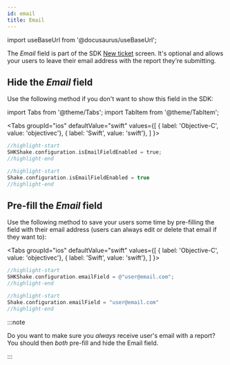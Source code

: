 ```yaml
---
id: email
title: Email
---
```

import useBaseUrl from '@docusaurus/useBaseUrl';

The *Email* field is part of the SDK [New ticket](ios/new-ticket-screen.md) screen. It's optional and allows your users to leave their email address with the report they're submitting.

## Hide the *Email* field
Use the following method if you don't want to show this field in the SDK:

import Tabs from '@theme/Tabs';
import TabItem from '@theme/TabItem';

<Tabs
  groupId="ios"
  defaultValue="swift"
  values={[
    { label: 'Objective-C', value: 'objectivec'},
    { label: 'Swift', value: 'swift'},
  ]
}>

<TabItem value="objectivec">

```objectivec title="AppDelegate.m"
//highlight-start
SHKShake.configuration.isEmailFieldEnabled = true;
//highlight-end
```

</TabItem>

<TabItem value="swift">

```swift title="AppDelegate.swift"
//highlight-start
Shake.configuration.isEmailFieldEnabled = true
//highlight-end
```

</TabItem>
</Tabs>

## Pre-fill the *Email* field
Use the following method to save your users some time by pre-filling the field with their email address (users can always edit or delete that email if they want to):

<Tabs
  groupId="ios"
  defaultValue="swift"
  values={[
    { label: 'Objective-C', value: 'objectivec'},
    { label: 'Swift', value: 'swift'},
  ]
}>

<TabItem value="objectivec">

```objectivec title="AppDelegate.m"
//highlight-start
SHKShake.configuration.emailField = @"user@email.com";
//highlight-end
```

</TabItem>

<TabItem value="swift">

```swift title="AppDelegate.swift"
//highlight-start
Shake.configuration.emailField = "user@email.com"
//highlight-end
```

</TabItem>
</Tabs>

:::note

Do you want to make sure you *always* receive user's email with a report? You should then *both* pre-fill and hide the Email field.

:::
